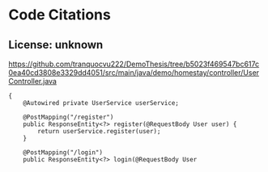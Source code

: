 # Code Citations

## License: unknown
https://github.com/tranquocvu222/DemoThesis/tree/b5023f469547bc617c0ea40cd3808e3329dd4051/src/main/java/demo/homestay/controller/UserController.java

```
{
    @Autowired private UserService userService;

    @PostMapping("/register")
    public ResponseEntity<?> register(@RequestBody User user) {
        return userService.register(user);
    }

    @PostMapping("/login")
    public ResponseEntity<?> login(@RequestBody User
```

